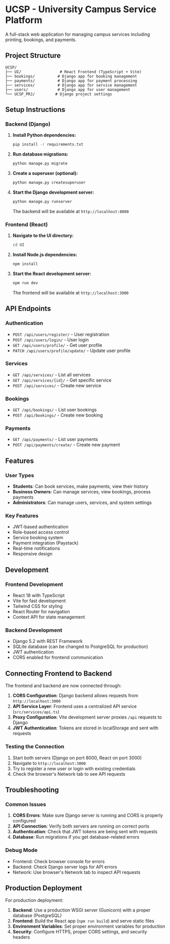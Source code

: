 # UCSP - University Campus Service Platform

A full-stack web application for managing campus services including printing, bookings, and payments.

## Project Structure

```
UCSP/
├── UI/                 # React Frontend (TypeScript + Vite)
├── bookings/          # Django app for booking management
├── payments/          # Django app for payment processing
├── services/          # Django app for service management
├── users/             # Django app for user management
└── UCSP_PRJ/         # Django project settings
```

## Setup Instructions

### Backend (Django)

1. **Install Python dependencies:**
   ```bash
   pip install -r requirements.txt
   ```

2. **Run database migrations:**
   ```bash
   python manage.py migrate
   ```

3. **Create a superuser (optional):**
   ```bash
   python manage.py createsuperuser
   ```

4. **Start the Django development server:**
   ```bash
   python manage.py runserver
   ```
   The backend will be available at `http://localhost:8000`

### Frontend (React)

1. **Navigate to the UI directory:**
   ```bash
   cd UI
   ```

2. **Install Node.js dependencies:**
   ```bash
   npm install
   ```

3. **Start the React development server:**
   ```bash
   npm run dev
   ```
   The frontend will be available at `http://localhost:3000`

## API Endpoints

### Authentication
- `POST /api/users/register/` - User registration
- `POST /api/users/login/` - User login
- `GET /api/users/profile/` - Get user profile
- `PATCH /api/users/profile/update/` - Update user profile

### Services
- `GET /api/services/` - List all services
- `GET /api/services/{id}/` - Get specific service
- `POST /api/services/` - Create new service

### Bookings
- `GET /api/bookings/` - List user bookings
- `POST /api/bookings/` - Create new booking

### Payments
- `GET /api/payments/` - List user payments
- `POST /api/payments/create/` - Create new payment

## Features

### User Types
- **Students**: Can book services, make payments, view their history
- **Business Owners**: Can manage services, view bookings, process payments
- **Administrators**: Can manage users, services, and system settings

### Key Features
- JWT-based authentication
- Role-based access control
- Service booking system
- Payment integration (Paystack)
- Real-time notifications
- Responsive design

## Development

### Frontend Development
- React 18 with TypeScript
- Vite for fast development
- Tailwind CSS for styling
- React Router for navigation
- Context API for state management

### Backend Development
- Django 5.2 with REST Framework
- SQLite database (can be changed to PostgreSQL for production)
- JWT authentication
- CORS enabled for frontend communication

## Connecting Frontend to Backend

The frontend and backend are now connected through:

1. **CORS Configuration**: Django backend allows requests from `http://localhost:3000`
2. **API Service Layer**: Frontend uses a centralized API service (`src/services/api.ts`)
3. **Proxy Configuration**: Vite development server proxies `/api` requests to Django
4. **JWT Authentication**: Tokens are stored in localStorage and sent with requests

### Testing the Connection

1. Start both servers (Django on port 8000, React on port 3000)
2. Navigate to `http://localhost:3000`
3. Try to register a new user or login with existing credentials
4. Check the browser's Network tab to see API requests

## Troubleshooting

### Common Issues

1. **CORS Errors**: Make sure Django server is running and CORS is properly configured
2. **API Connection**: Verify both servers are running on correct ports
3. **Authentication**: Check that JWT tokens are being sent with requests
4. **Database**: Run migrations if you get database-related errors

### Debug Mode

- Frontend: Check browser console for errors
- Backend: Check Django server logs for API errors
- Network: Use browser's Network tab to inspect API requests

## Production Deployment

For production deployment:

1. **Backend**: Use a production WSGI server (Gunicorn) with a proper database (PostgreSQL)
2. **Frontend**: Build the React app (`npm run build`) and serve static files
3. **Environment Variables**: Set proper environment variables for production
4. **Security**: Configure HTTPS, proper CORS settings, and security headers 
